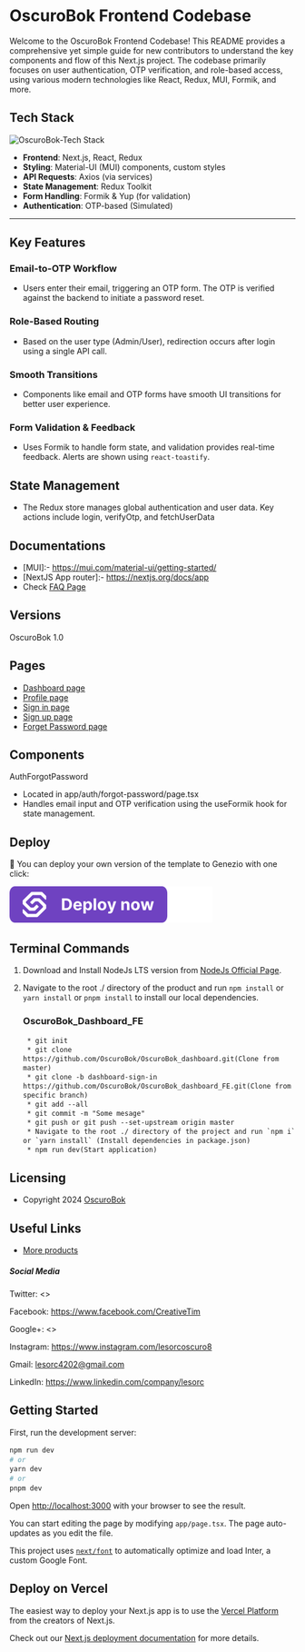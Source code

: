 # OscuroBok Frontend Codebase

Welcome to the OscuroBok Frontend Codebase! This README provides a comprehensive yet simple guide for new contributors to understand the key components and flow of this Next.js project. The codebase primarily focuses on user authentication, OTP verification, and role-based access, using various modern technologies like React, Redux, MUI, Formik, and more.

## Tech Stack

![OscuroBok-Tech Stack](https://github.com/user-attachments/assets/23c4d751-a1a4-427d-89a7-1582465acbf7)

- **Frontend**: Next.js, React, Redux
- **Styling**: Material-UI (MUI) components, custom styles
- **API Requests**: Axios (via services)
- **State Management**: Redux Toolkit
- **Form Handling**: Formik & Yup (for validation)
- **Authentication**: OTP-based (Simulated)

---

## Key Features

### Email-to-OTP Workflow
- Users enter their email, triggering an OTP form. The OTP is verified against the backend to initiate a password reset.

### Role-Based Routing
- Based on the user type (Admin/User), redirection occurs after login using a single API call.

### Smooth Transitions
- Components like email and OTP forms have smooth UI transitions for better user experience.

### Form Validation & Feedback
- Uses Formik to handle form state, and validation provides real-time feedback. Alerts are shown using `react-toastify`.


    
## State Management
- The Redux store manages global authentication and user data. Key actions include login, verifyOtp, and fetchUserData

## Documentations

- [MUI]:- https://mui.com/material-ui/getting-started/
- [NextJS App router]:- https://nextjs.org/docs/app
- Check [FAQ Page](https://www.creative-tim.com/faq)


## Versions
OscuroBok 1.0

## Pages

- [Dashboard page](https://demos.creative-tim.com/material-tailwind-dashboard-react/#/dashboard/home?ref=readme-mtdr)
- [Profile page](https://demos.creative-tim.com/material-tailwind-dashboard-react/#/dashboard/profile?ref=readme-mtdr)
- [Sign in page](https://demos.creative-tim.com/material-tailwind-dashboard-react/#/auth/sign-in?ref=readme-mtdr)
- [Sign up page](https://demos.creative-tim.com/material-tailwind-dashboard-react/#/auth/sign-up?ref=readme-mtdr)
- [Forget Password page](https://demos.creative-tim.com/material-tailwind-dashboard-react/#/auth/sign-up?ref=readme-mtdr)

## Components

 AuthForgotPassword
- Located in app/auth/forgot-password/page.tsx
- Handles email input and OTP verification using the useFormik hook for state management.

## Deploy

:rocket: You can deploy your own version of the template to Genezio with one click:

[![Deploy to Genezio](https://raw.githubusercontent.com/Genez-io/graphics/main/svg/deploy-button.svg)](https://app.genez.io/start/deploy?repository=https://github.com/creativetimofficial/material-tailwind-dashboard-react&utm_source=github&utm_medium=referral&utm_campaign=github-creativetim&utm_term=deploy-project&utm_content=button-head)

## Terminal Commands

1. Download and Install NodeJs LTS version from [NodeJs Official Page](https://nodejs.org/en/download/).
2. Navigate to the root ./ directory of the product and run `npm install` or `yarn install` or `pnpm install` to install our local dependencies.
   
    ### OscuroBok_Dashboard_FE
        * git init
        * git clone https://github.com/OscuroBok/OscuroBok_dashboard.git(Clone from master)
        * git clone -b dashboard-sign-in https://github.com/OscuroBok/OscuroBok_dashboard_FE.git(Clone from specific branch)
        * git add --all
        * git commit -m "Some mesage"
        * git push or git push --set-upstream origin master
        * Navigate to the root ./ directory of the project and run `npm i` or `yarn install` (Install dependencies in package.json)
        * npm run dev(Start application)


## Licensing

- Copyright 2024 [OscuroBok](https://github.com/OscuroBok/OscuroBok_dashboard_FE/blob/master/LICENSE)

## Useful Links

- [More products](https://www.creative-tim.com/templates?ref=readme-mtdr) 

##### Social Media

Twitter: <>

Facebook: <https://www.facebook.com/CreativeTim>

Google+: <>

Instagram: <https://www.instagram.com/lesorcoscuro8>

Gmail: <lesorc4202@gmail.com>

LinkedIn: <https://www.linkedin.com/company/lesorc>


## Getting Started

First, run the development server:

```bash
npm run dev
# or
yarn dev
# or
pnpm dev
```

Open [http://localhost:3000](http://localhost:3000) with your browser to see the result.

You can start editing the page by modifying `app/page.tsx`. The page auto-updates as you edit the file.

This project uses [`next/font`](https://nextjs.org/docs/basic-features/font-optimization) to automatically optimize and load Inter, a custom Google Font.


## Deploy on Vercel

The easiest way to deploy your Next.js app is to use the [Vercel Platform](https://vercel.com/new?utm_medium=default-template&filter=next.js&utm_source=create-next-app&utm_campaign=create-next-app-readme) from the creators of Next.js.

Check out our [Next.js deployment documentation](https://nextjs.org/docs/deployment) for more details.
